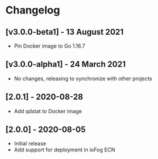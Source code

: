 # Changelog

## [v3.0.0-beta1] - 13 August 2021

* Pin Docker image to Go 1.16.7

## [v3.0.0-alpha1] - 24 March 2021

* No changes, releasing to synchronize with other projects

## [2.0.1] - 2020-08-28

* Add qdstat to Docker image

## [2.0.0] - 2020-08-05

* Initial release
* Add support for deployment in ioFog ECN
